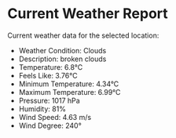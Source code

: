 # Current Weather Report
Current weather data for the selected location:
- Weather Condition: Clouds
- Description: broken clouds
- Temperature: 6.8°C
- Feels Like: 3.76°C
- Minimum Temperature: 4.34°C
- Maximum Temperature: 6.99°C
- Pressure: 1017 hPa
- Humidity: 81%
- Wind Speed: 4.63 m/s
- Wind Degree: 240°
